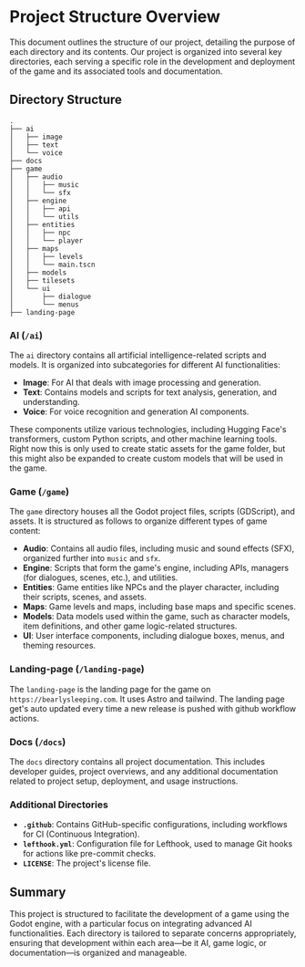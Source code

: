 # Project Structure Overview

This document outlines the structure of our project, detailing the purpose of each directory and its contents. Our project is organized into several key directories, each serving a specific role in the development and deployment of the game and its associated tools and documentation.

## Directory Structure

```
.
├── ai
│   ├── image
│   ├── text
│   └── voice
├── docs
├── game
│   ├── audio
│   │   ├── music
│   │   └── sfx
│   ├── engine
│   │   ├── api
│   │   └── utils
│   ├── entities
│   │   ├── npc
│   │   └── player
│   ├── maps
│   │   ├── levels
│   │   └── main.tscn
│   ├── models
│   ├── tilesets
│   └── ui
│       ├── dialogue
│       └── menus
├── landing-page
```

### AI (`/ai`)

The `ai` directory contains all artificial intelligence-related scripts and models. It is organized into subcategories for different AI functionalities:

- **Image**: For AI that deals with image processing and generation.
- **Text**: Contains models and scripts for text analysis, generation, and understanding.
- **Voice**: For voice recognition and generation AI components.

These components utilize various technologies, including Hugging Face's transformers, custom Python scripts, and other machine learning tools. Right now this is only used to create static assets for the game folder, but this might also be expanded to create custom models that will be used in the game.

### Game (`/game`)

The `game` directory houses all the Godot project files, scripts (GDScript), and assets. It is structured as follows to organize different types of game content:

- **Audio**: Contains all audio files, including music and sound effects (SFX), organized further into `music` and `sfx`.
- **Engine**: Scripts that form the game's engine, including APIs, managers (for dialogues, scenes, etc.), and utilities.
- **Entities**: Game entities like NPCs and the player character, including their scripts, scenes, and assets.
- **Maps**: Game levels and maps, including base maps and specific scenes.
- **Models**: Data models used within the game, such as character models, item definitions, and other game logic-related structures.
- **UI**: User interface components, including dialogue boxes, menus, and theming resources.

### Landing-page (`/landing-page`)

The `landing-page` is the landing page for the game on `https://bearlysleeping.com`. It uses Astro and tailwind. The landing page get's auto updated every time a new release is pushed with github workflow actions.

### Docs (`/docs`)

The `docs` directory contains all project documentation. This includes developer guides, project overviews, and any additional documentation related to project setup, deployment, and usage instructions.

### Additional Directories

- **`.github`**: Contains GitHub-specific configurations, including workflows for CI (Continuous Integration).
- **`lefthook.yml`**: Configuration file for Lefthook, used to manage Git hooks for actions like pre-commit checks.
- **`LICENSE`**: The project's license file.

## Summary

This project is structured to facilitate the development of a game using the Godot engine, with a particular focus on integrating advanced AI functionalities. Each directory is tailored to separate concerns appropriately, ensuring that development within each area—be it AI, game logic, or documentation—is organized and manageable.
